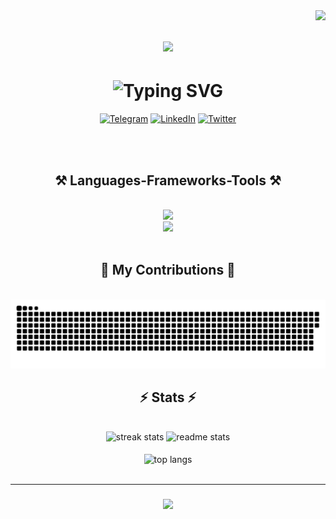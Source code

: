 
<img align="right" src="https://visitor-badge.laobi.icu/badge?page_id=salesp07.salesp07" />

<h1 align="center">
    <img src="https://readme-typing-svg.herokuapp.com/?font=Righteous&size=35&center=true&vCenter=true&width=500&height=70&duration=4000&lines=Hi+There!+👋;+I'm+Davran+Sabirbaev!;+I'm+a+Frontend+Developer!;" />
</h1>  

  
<h1 align="center">
   <img src="https://readme-typing-svg.herokuapp.com?font=Fira+Code&weight=600&color=F715BDFF&size=30&center=true&duration=4000&width=435&lines=Follow+me!" alt="Typing SVG" />
</h1>

 <p dir="auto" align="center">
        <a href="https://t.me/SabirbaevD" rel="nofollow"><img
                src="https://camo.githubusercontent.com/277bacdbfadb1f31b9cb47fc7f25627ddc7abbbb9e10ae72ae8c4ea76c8487e8/68747470733a2f2f696d672e736869656c64732e696f2f62616467652f2d54656c656772616d2d3038323033323f7374796c653d666f722d7468652d6261646765266c6f676f3d54656c656772616d266c6f676f436f6c6f723d23323641354534"
                alt="Telegram"
                data-canonical-src="https://img.shields.io/badge/-Telegram-082032?style=for-the-badge&amp;logo=Telegram&amp;logoColor=#26A5E4"
                style="max-width: 100%;"></a>
        <a href="https://www.linkedin.com/in/davranbek-sabirbaev-86615022a/" rel="nofollow" ><img
                src="https://camo.githubusercontent.com/50c927372bcd40a8073c554e75461522271aeeaf055b61838eba33cb7ccdded8/68747470733a2f2f696d672e736869656c64732e696f2f62616467652f2d4c696e6b6564496e2d3038323033323f7374796c653d666f722d7468652d6261646765266c6f676f3d4c696e6b6564496e266c6f676f436f6c6f723d304136364332"
                alt="LinkedIn"
                data-canonical-src="https://img.shields.io/badge/-LinkedIn-082032?style=for-the-badge&amp;logo=LinkedIn&amp;logoColor=0A66C2"
                style="max-width: 100%;"></a>
        <a href="https://twitter.com/sabirbaevD" rel="nofollow"><img
                src="https://camo.githubusercontent.com/3aff2991ab69134c0994996fa8693166eb173ec12daf0aa657af888e538f84fe/68747470733a2f2f696d672e736869656c64732e696f2f62616467652f2d547769747465722d3038323033323f7374796c653d666f722d7468652d6261646765266c6f676f3d54776974746572266c6f676f436f6c6f723d23314441314632"
                alt="Twitter"
                data-canonical-src="https://img.shields.io/badge/-Twitter-082032?style=for-the-badge&amp;logo=Twitter&amp;logoColor=#1DA1F2"
                style="max-width: 100%;"></a>
    </p>
<br>
<br>  


<h2 align="center">⚒️ Languages-Frameworks-Tools ⚒️</h2>
<br>
<div align="center">
    <img src="https://skillicons.dev/icons?i=github,javascript,typescript,codepen,discord,heroku,netlify,postman,powershell,regex,stackoverflow,styledcomponents,svg,tailwind" /><br>
    <img src="https://skillicons.dev/icons?i=react,bootstrap,mui,html,css,vscode,figma,git,nextjs,pug,redux,sass,vercel,vite" />
</div>

<br>

<div align="center">
     <h2>🐍 My Contributions 🐍</h2>
     <br>
     <img width="600" src="assets/github-snake.svg" alt="snake"/>
     <br>
     
</div>

<h2 align="center">⚡ Stats ⚡</h2>
<br>
<div align=center>
  <img width=390 src="https://streak-stats.demolab.com/?user=salesp07&count_private=true&theme=react&border_radius=10" alt="streak stats"/>
  <img width=390 src="https://github-readme-stats-salesp07.vercel.app/api?username=salesp07&count_private=true&show_icons=true&theme=react&rank_icon=github&border_radius=10" alt="readme stats" />
  <br>
  <br>
  <img width=325 align="center" src="https://github-readme-stats-salesp07.vercel.app/api/top-langs/?username=salesp07&hide=HTML&langs_count=8&layout=compact&theme=react&border_radius=10&size_weight=0.5&count_weight=0.5&exclude_repo=github-readme-stats" alt="top langs" />
</div>

<br>
<hr/>

<h3 align="center">
    <img src="https://readme-typing-svg.herokuapp.com/?font=Righteous&size=25&center=true&vCenter=true&width=500&height=70&duration=4000&lines=Thanks+for+visiting!+✌️;+Shoot+me+a+message+on+Linkedin!;I'm+always+down+to+collab+:)">
</h3>

<br>